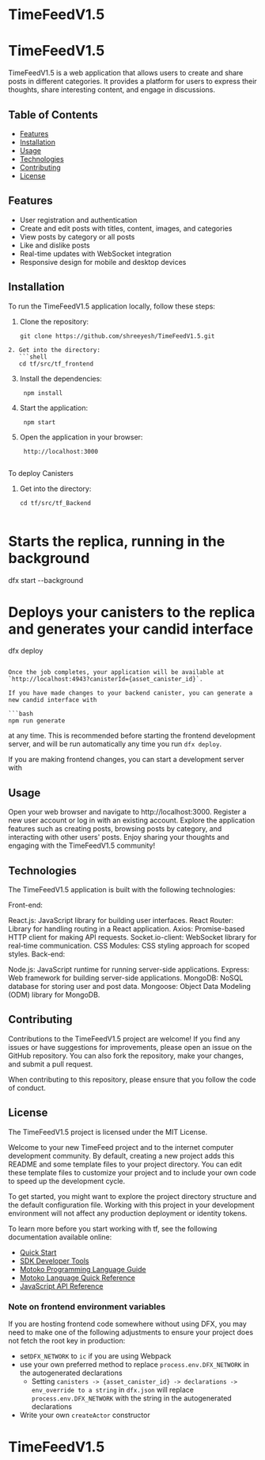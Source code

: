 # TimeFeedV1.5

# TimeFeedV1.5

TimeFeedV1.5 is a web application that allows users to create and share posts in different categories. It provides a platform for users to express their thoughts, share interesting content, and engage in discussions.

## Table of Contents
- [Features](#features)
- [Installation](#installation)
- [Usage](#usage)
- [Technologies](#technologies)
- [Contributing](#contributing)
- [License](#license)

## Features

- User registration and authentication
- Create and edit posts with titles, content, images, and categories
- View posts by category or all posts
- Like and dislike posts
- Real-time updates with WebSocket integration
- Responsive design for mobile and desktop devices

## Installation

To run the TimeFeedV1.5 application locally, follow these steps:

1. Clone the repository:

   ```shell
   git clone https://github.com/shreeyesh/TimeFeedV1.5.git
```
2. Get into the directory:
   ```shell
   cd tf/src/tf_frontend
   ```
3. Install the dependencies:

   ```shell
    npm install
    ```
4. Start the application:

   ```shell
    npm start
    ```
5. Open the application in your browser:

   ```shell
    http://localhost:3000
    ```

   ```
To deploy Canisters
1. Get into the directory:
   ```shell
   cd tf/src/tf_Backend
   ```
   ```bash
# Starts the replica, running in the background
dfx start --background

# Deploys your canisters to the replica and generates your candid interface
dfx deploy
```

Once the job completes, your application will be available at `http://localhost:4943?canisterId={asset_canister_id}`.

If you have made changes to your backend canister, you can generate a new candid interface with

```bash
npm run generate
```

at any time. This is recommended before starting the frontend development server, and will be run automatically any time you run `dfx deploy`.

If you are making frontend changes, you can start a development server with

## Usage
Open your web browser and navigate to http://localhost:3000.
Register a new user account or log in with an existing account.
Explore the application features such as creating posts, browsing posts by category, and interacting with other users' posts.
Enjoy sharing your thoughts and engaging with the TimeFeedV1.5 community!

## Technologies
The TimeFeedV1.5 application is built with the following technologies:

Front-end:

React.js: JavaScript library for building user interfaces.
React Router: Library for handling routing in a React application.
Axios: Promise-based HTTP client for making API requests.
Socket.io-client: WebSocket library for real-time communication.
CSS Modules: CSS styling approach for scoped styles.
Back-end:

Node.js: JavaScript runtime for running server-side applications.
Express: Web framework for building server-side applications.
MongoDB: NoSQL database for storing user and post data.
Mongoose: Object Data Modeling (ODM) library for MongoDB.
## Contributing
Contributions to the TimeFeedV1.5 project are welcome! If you find any issues or have suggestions for improvements, please open an issue on the GitHub repository. You can also fork the repository, make your changes, and submit a pull request.

When contributing to this repository, please ensure that you follow the code of conduct.

## License
The TimeFeedV1.5 project is licensed under the MIT License.


Welcome to your new TimeFeed project and to the internet computer development community. By default, creating a new project adds this README and some template files to your project directory. You can edit these template files to customize your project and to include your own code to speed up the development cycle.

To get started, you might want to explore the project directory structure and the default configuration file. Working with this project in your development environment will not affect any production deployment or identity tokens.

To learn more before you start working with tf, see the following documentation available online:

- [Quick Start](https://internetcomputer.org/docs/current/developer-docs/quickstart/hello10mins)
- [SDK Developer Tools](https://internetcomputer.org/docs/current/developer-docs/build/install-upgrade-remove)
- [Motoko Programming Language Guide](https://internetcomputer.org/docs/current/developer-docs/build/cdks/motoko-dfinity/motoko/)
- [Motoko Language Quick Reference](https://internetcomputer.org/docs/current/references/motoko-ref/)
- [JavaScript API Reference](https://erxue-5aaaa-aaaab-qaagq-cai.raw.icp0.io)

### Note on frontend environment variables

If you are hosting frontend code somewhere without using DFX, you may need to make one of the following adjustments to ensure your project does not fetch the root key in production:

- set`DFX_NETWORK` to `ic` if you are using Webpack
- use your own preferred method to replace `process.env.DFX_NETWORK` in the autogenerated declarations
  - Setting `canisters -> {asset_canister_id} -> declarations -> env_override to a string` in `dfx.json` will replace `process.env.DFX_NETWORK` with the string in the autogenerated declarations
- Write your own `createActor` constructor
# TimeFeedV1.5

